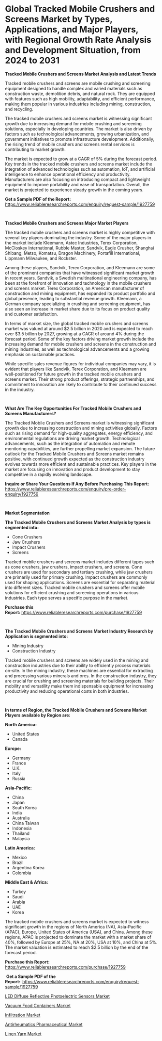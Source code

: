 <p><h1>Global Tracked Mobile Crushers and Screens Market by Types, Applications, and Major Players, with Regional Growth Rate Analysis and Development Situation, from 2024 to 2031</h1></p><p><strong>Tracked Mobile Crushers and Screens Market Analysis and Latest Trends</strong></p>
<p><p>Tracked mobile crushers and screens are mobile crushing and screening equipment designed to handle complex and varied materials such as construction waste, demolition debris, and natural rock. They are equipped with features such as high mobility, adaptability, and efficient performance, making them popular in various industries including mining, construction, and recycling.</p><p>The tracked mobile crushers and screens market is witnessing significant growth due to increasing demand for mobile crushing and screening solutions, especially in developing countries. The market is also driven by factors such as technological advancements, growing urbanization, and government initiatives to promote infrastructure development. Additionally, the rising trend of mobile crushers and screens rental services is contributing to market growth.</p><p>The market is expected to grow at a CAGR of 5% during the forecast period. Key trends in the tracked mobile crushers and screens market include the integration of advanced technologies such as automation, IoT, and artificial intelligence to enhance operational efficiency and productivity. Manufacturers are also focusing on introducing compact and lightweight equipment to improve portability and ease of transportation. Overall, the market is projected to experience steady growth in the coming years.</p></p>
<p><strong>Get a Sample PDF of the Report:&nbsp;</strong> <a href="https://www.reliableresearchreports.com/enquiry/request-sample/1927759">https://www.reliableresearchreports.com/enquiry/request-sample/1927759</a></p>
<p>&nbsp;</p>
<p><strong>Tracked Mobile Crushers and Screens Major Market Players</strong></p>
<p><p>The tracked mobile crushers and screens market is highly competitive with several key players dominating the industry. Some of the major players in the market include Kleemann, Astec Industries, Terex Corporation, McCloskey International, Rubble Master, Sandvik, Eagle Crusher, Shanghai Shibang, Metso, Komatsu, Dragon Machinery, Portafill International, Lippmann Milwaukee, and Rockster.</p><p>Among these players, Sandvik, Terex Corporation, and Kleemann are some of the prominent companies that have witnessed significant market growth in recent years. Sandvik, a Swedish multinational engineering company, has been at the forefront of innovation and technology in the mobile crushers and screens market. Terex Corporation, an American manufacturer of construction and mining equipment, has expanded its product portfolio and global presence, leading to substantial revenue growth. Kleemann, a German company specializing in crushing and screening equipment, has also seen an increase in market share due to its focus on product quality and customer satisfaction.</p><p>In terms of market size, the global tracked mobile crushers and screens market was valued at around $2.5 billion in 2020 and is expected to reach over $3.5 billion by 2027, growing at a CAGR of around 4% during the forecast period. Some of the key factors driving market growth include the increasing demand for mobile crushers and screens in the construction and mining industries, as well as technological advancements and a growing emphasis on sustainable practices.</p><p>While specific sales revenue figures for individual companies may vary, it is evident that players like Sandvik, Terex Corporation, and Kleemann are well-positioned for future growth in the tracked mobile crushers and screens market. Their strong product offerings, strategic partnerships, and commitment to innovation are likely to contribute to their continued success in the industry.</p></p>
<p>&nbsp;</p>
<p><strong>What Are The Key Opportunities For Tracked Mobile Crushers and Screens Manufacturers?</strong></p>
<p><p>The Tracked Mobile Crushers and Screens market is witnessing significant growth due to increasing construction and mining activities globally. Factors such as rising demand for high-quality aggregates, energy efficiency, and environmental regulations are driving market growth. Technological advancements, such as the integration of automation and remote monitoring capabilities, are further propelling market expansion. The future outlook for the Tracked Mobile Crushers and Screens market remains positive, with continued growth expected as the construction industry evolves towards more efficient and sustainable practices. Key players in the market are focusing on innovation and product development to stay competitive in a rapidly evolving landscape.</p></p>
<p><strong>Inquire or Share Your Questions If Any Before Purchasing This Report:</strong> <a href="https://www.reliableresearchreports.com/enquiry/pre-order-enquiry/1927759">https://www.reliableresearchreports.com/enquiry/pre-order-enquiry/1927759</a></p>
<p>&nbsp;</p>
<p><strong>Market Segmentation</strong></p>
<p><strong>The Tracked Mobile Crushers and Screens Market Analysis by types is segmented into:</strong></p>
<p><ul><li>Cone Crushers</li><li>Jaw Crushers</li><li>Impact Crushers</li><li>Screens</li></ul></p>
<p><p>Tracked mobile crushers and screens market includes different types such as cone crushers, jaw crushers, impact crushers, and screens. Cone crushers are used for secondary and tertiary crushing, while jaw crushers are primarily used for primary crushing. Impact crushers are commonly used for shaping applications. Screens are essential for separating material into different sizes. Tracked mobile crushers and screens offer mobile solutions for efficient crushing and screening operations in various industries. Each type serves a specific purpose in the market.</p></p>
<p><strong>Purchase this Report:&nbsp;</strong><a href="https://www.reliableresearchreports.com/purchase/1927759">https://www.reliableresearchreports.com/purchase/1927759</a></p>
<p>&nbsp;</p>
<p><strong>The Tracked Mobile Crushers and Screens Market Industry Research by Application is segmented into:</strong></p>
<p><ul><li>Mining Industry</li><li>Construction Industry</li></ul></p>
<p><p>Tracked mobile crushers and screens are widely used in the mining and construction industries due to their ability to efficiently process materials on-site. In the mining industry, these machines are essential for extracting and processing various minerals and ores. In the construction industry, they are crucial for crushing and screening materials for building projects. Their mobility and versatility make them indispensable equipment for increasing productivity and reducing operational costs in both industries.</p></p>
<p>&nbsp;</p>
<p><strong>In terms of Region, the Tracked Mobile Crushers and Screens Market Players available by Region are:</strong></p>
<p>
    <p> <strong> North America: </strong>
        <ul>
            <li>United States</li>
            <li>Canada</li>
        </ul>
        </p> 
    <p> <strong> Europe: </strong>
        <ul>
            <li>Germany</li>
            <li>France</li>
            <li>U.K.</li>
            <li>Italy</li>
            <li>Russia</li>
        </ul>
        </p> 
    <p> <strong> Asia-Pacific: </strong>
        <ul>
            <li>China</li>
            <li>Japan</li>
            <li>South Korea</li>
            <li>India</li>
            <li>Australia</li>
            <li>China Taiwan</li>
            <li>Indonesia</li>
            <li>Thailand</li>
            <li>Malaysia</li>
        </ul>
        </p> 
    <p> <strong> Latin America: </strong>
        <ul>
            <li>Mexico</li>
            <li>Brazil</li>
            <li>Argentina Korea</li>
            <li>Colombia</li>
        </ul>
        </p> 
    <p> <strong> Middle East & Africa: </strong>
        <ul>
            <li>Turkey</li>
            <li>Saudi</li>
            <li>Arabia</li>
            <li>UAE</li>
            <li>Korea</li>
        </ul>
    </p>
    </p>
<p><p>The tracked mobile crushers and screens market is expected to witness significant growth in the regions of North America (NA), Asia-Pacific (APAC), Europe, United States of America (USA), and China. Among these regions, APAC is projected to dominate the market with a market share of 40%, followed by Europe at 25%, NA at 20%, USA at 10%, and China at 5%. The market valuation is estimated to reach $2.5 billion by the end of the forecast period.</p></p>
<p><strong>Purchase this Report: </strong><a href="https://www.reliableresearchreports.com/purchase/1927759">https://www.reliableresearchreports.com/purchase/1927759</a></p>
<p>&nbsp;<strong>Get a Sample PDF of the Report:&nbsp;&nbsp;</strong><a href="https://www.reliableresearchreports.com/enquiry/request-sample/1927759">https://www.reliableresearchreports.com/enquiry/request-sample/1927759</a></p>
<p><strong></strong></p>
<p><p><a href="https://issuu.com/reportprime-2/docs/led-diffuse-reflective-photoelectric-sensors-marke">LED Diffuse Reflective Photoelectric Sensors Market</a></p><p><a href="https://view.publitas.com/reportprime-1/vacuum-food-containers-market-offer-valuable-insights-into-market-size-market-share-market-trends-and-projections-spanning-from-2024-to-2031/">Vacuum Food Containers Market</a></p><p><a href="https://github.com/mbisetmhermsr/Market-Research-Report-List-1/blob/main/infiltration-market.md">Infiltration Market</a></p><p><a href="https://confirmed-shield-e13.notion.site/Global-Antirheumatics-Pharmaceutical-Market-by-Types-Applications-and-Major-Players-with-Regional-f2433da0b0a74593ad1cb667a08a7541">Antirheumatics Pharmaceutical Market</a></p><p><a href="https://view.publitas.com/reportprime-1/linen-yarn-market-research-report-reveals-the-latest-trends-and-opportunities-of-this-market-for-period-from-2024-2031/">Linen Yarn Market</a></p></p>